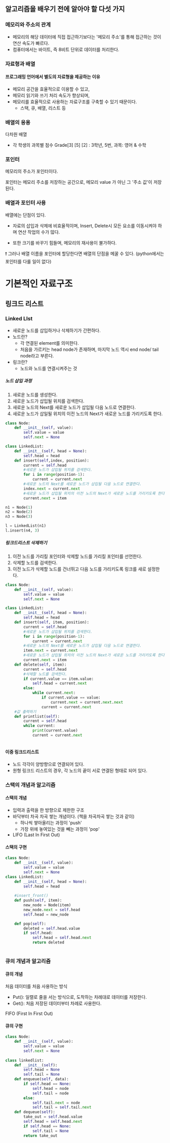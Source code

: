 ## 알고리즘을 배우기 전에 알아야 할 다섯 가지

### 메모리와 주소의 관계

- 메모리의 해당 데이터에 직접 접근하기보다는 '메모리 주소'를 통해 접근하는 것이 연산 속도가 빠르다.
- 컴퓨터에서는 바이트, 즉 8비트 단위로 데이터를 처리한다.



### 자료형과 배열

#### 프로그래밍 언어에서 별도의 자료형을 제공하는 이유 

- 메모리 공간을 효율적으로 이용할 수 있고,
- 메모리 읽기와 쓰기 처리 속도가 향상되며,
- 메모리를 효율적으로 사용하는 자료구조를 구축할 수 있기 때문이다.
  - 스택, 큐, 배열, 리스트 등



### 배열의 응용

다차원 배열

- 각 학생의 과목별 점수 Grade[3] [5] [2] : 3학년, 5번, 과목: 영어 & 수학



### 포인터

메모리의 주소가 포인터이다.

포인터는 메모리 주소를 저장하는 공간으로, 메모리 value 가 아닌 그 '주소 값'이 저장된다.



### 배열과 포인터 사용

배열에는 단점이 있다.

- 자료의 삽입과 삭제에 비효율적이며, Insert, Delete시 모든 요소를 이동시켜야 하며 연산 작업의 수가 많다.

- 또한 크기를 바꾸기 힘들며, 메모리의 재사용이 불가하다.

  

:heavy_exclamation_mark: 그러나 배열 이름을 포인터에 할당한다면 배열의 단점을 메꿀 수 있다. (python에서는 포인터를 다룰 일이 없다)



# 기본적인 자료구조

## 링크드 리스트

### Linked LIst

- 새로운 노드를 삽입하거나 삭제하기가 간편하다.
- 노드란?
  - 각 연결된 element를 의미한다.
  - 처음을 가르키는 head node가 존재하며, 마지막 노드 역시 end node/ tail node라고 부른다.
- 링크란?
  - 노드와 노드를 연결시켜주는 것

##### 노드 삽입 과정

1. 새로운 노드를 생성한다.
2. 새로운 노드가 삽입될 위치를 검색한다.
3. 새로운 노드의 Next를 새로운 노드가 삽입될 다음 노드로 연결한다.
4. 새로운 노드가 삽일될 위치의 이전 노드의 Next가 새로운 노드를 가리키도록 한다.

```python
class Node:
    def __init__(self, value):
        self.value = value
        self.next = None

class LinkedList:
    def __init__(self, head = None):
        self.head = head
    def insert(self,index, position):
        current = self.head
        #새로운 노드가 삽입될 위치를 검색한다.
        for i in range(position-1):
            current = current.next
        #새로운 노드의 Next를 새로운 노드가 삽입될 다음 노드로 연결한다.
        index.next = current.next
        #새로운 노드가 삽입될 위치의 이전 노드의 Next가 새로운 노드를 가리키도록 한다.
        current.next = item

n1 = Node(1)
n2 = Node(2)
n3 = Node(3)

l = LinkedList(n1)
l.insert(n4, 3)
```



##### 링크드리스트 삭제하기

1. 이전 노드를 가리킬 포인터와 삭제할 노드를 가리킬 포인터를 선언한다.
2. 삭제할 노드를 검색한다.
3. 이전 노드가 삭제할 노드를 건너뛰고 다음 노드를 가리키도록 링크를 새로 설정한다.

```python
class Node:
    def __init__(self, value):
        self.value = value
        self.next = None

class LinkedList:
    def __init__(self, head = None):
        self.head = head
    def insert(self, item, position):
        current = self.head
        #새로운 노드가 삽입될 위치를 검색한다.
        for i in range(position-1):
            current = current.next
        #새로운 노드의 Next를 새로운 노드가 삽입될 다음 노드로 연결한다.
        item.next = current.next
        #새로운 노드가 삽입될 위치의 이전 노드의 Next가 새로운 노드를 가리키도록 한다.
        current.next = item
    def delete(self, item):
        current = self.head
        #삭제할 노드를 검색한다.
        if current.value == item.value:
            self.head = current.next
        else:
            while current.next:
                if current.value == value:
                    current.next = current.next.next
                current = current.next
    #값 출력하기
    def printlist(self):
        current = self.head
        while current:
            print(current.value)
            current = current.next
    
```



#### 이중 링크드리스트

- 노드 각각이 양방향으로 연결되어 있다.
- 원형 링크드 리스트의 경우, 각 노드의 끝이 서로 연결된 형태로 되어 있다.





### 스택의 개념과 알고리즘

#### 스택의 개념

- 입력과 출력을 한 방향으로 제한한 구조
- 바닥부터 차곡 차곡 쌓는 개념이다. (책을 차곡차곡 쌓는 것과 같이)
  - 하나씩 쌓아올리는 과정이 'push'
  - 가장 위에 놓여있는 것을 빼는 과정이 'pop'
- LIFO (Last In First Out)



#### 스택의 구현

```python
class Node:
    def __init__(self, value):
        self.value = value
        self.next = None
class LinkedList:
    def __init__(self, head = None):
        self.head = head
    
    #insert_front()
    def push(self, item):
      	new_node = Node(item)
        new_node.next = self.head
        self.head = new_node

    def pop(self):
        deleted = self.head.value
        if self.head:
            self.head = self.head.next
            return deleted
          
```



### 큐의 개념과 알고리즘

#### 큐의 개념

처음 데이터를 처음 사용하는 방식

- Put(): 일렬로 줄을 서는 방식으로, 도착하는 차례대로 데이터를 저장한다.
- Get(): 처음 저장된 데이터부터 차례로 사용한다.

FIFO (First In First Out)



#### 큐의 구현

```python
class Node:
    def __init__(self, value):
        self.value = value
        self.next = None
        
class linkedlist:
    def __init__(self):
        self.head = None
        self.tail = None
    def enqueue(self, data):
        if self.head == None:
            self.head = node
            self.tail = node
        else:
            self.tail.next = node
            self.tail = self.tail.next
    def dequeue(self):
        take_out = self.head.value
        self.head = self.head.next
        if self.head == None:
            self.tail = None
        return take_out
```

